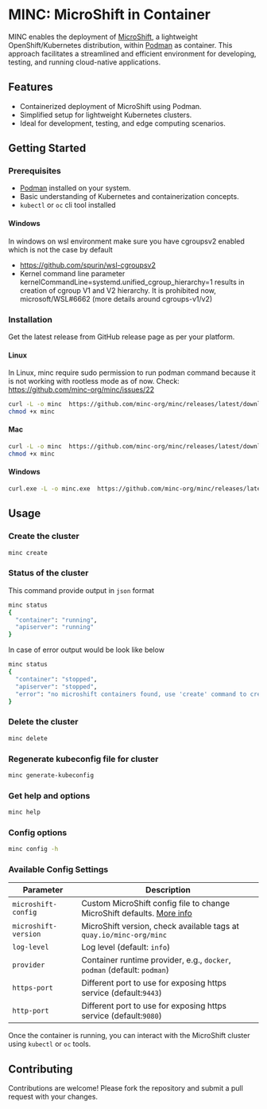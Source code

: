 # MINC: MicroShift in Container

MINC enables the deployment of [MicroShift](https://github.com/openshift/microshift), a lightweight OpenShift/Kubernetes distribution, within [Podman](https://podman.io/) as container.
This approach facilitates a streamlined and efficient environment for developing, testing, and running cloud-native applications.

## Features

- Containerized deployment of MicroShift using Podman.
- Simplified setup for lightweight Kubernetes clusters.
- Ideal for development, testing, and edge computing scenarios.

## Getting Started

### Prerequisites

- [Podman](https://podman.io/getting-started/installation) installed on your system.
- Basic understanding of Kubernetes and containerization concepts.
- `kubectl` or `oc` cli tool installed

#### Windows

In windows on wsl environment make sure you have cgroupsv2 enabled which is not the case by default
- https://github.com/spurin/wsl-cgroupsv2
- Kernel command line parameter kernelCommandLine=systemd.unified_cgroup_hierarchy=1 results in creation 
of cgroup V1 and V2 hierarchy. It is prohibited now, microsoft/WSL#6662 (more details around cgroups-v1/v2)

### Installation

Get the latest release from GitHub release page as per your platform.

#### Linux

In Linux, minc require sudo permission to run podman command because it is not working with rootless mode as of now.
Check: https://github.com/minc-org/minc/issues/22

```bash
curl -L -o minc  https://github.com/minc-org/minc/releases/latest/download/minc_linux_amd64
chmod +x minc
```

#### Mac
```bash
curl -L -o minc  https://github.com/minc-org/minc/releases/latest/download/minc_darwin_arm64
chmod +x minc
```

#### Windows
```bash
curl.exe -L -o minc.exe  https://github.com/minc-org/minc/releases/latest/download/minc.exe
```

## Usage

### Create the cluster 
```bash
minc create
```

### Status of the cluster

This command provide output in `json` format
```bash
minc status
{
  "container": "running",
  "apiserver": "running"
}
```
In case of error output would be look like below
```bash
minc status
{
  "container": "stopped",
  "apiserver": "stopped",
  "error": "no microshift containers found, use 'create' command to create it"
}
```

### Delete the cluster
```bash
minc delete
```

### Regenerate kubeconfig file for cluster
```bash
minc generate-kubeconfig
```

### Get help and options
```bash
minc help
```

### Config options
```bash
minc config -h
```

### Available Config Settings
| Parameter            | Description                                                                                                                                           |
|----------------------|-------------------------------------------------------------------------------------------------------------------------------------------------------|
| `microshift-config`  | Custom MicroShift config file to change MicroShift defaults. [More info](https://github.com/openshift/microshift/blob/main/docs/user/howto_config.md) |
| `microshift-version` | MicroShift version, check available tags at `quay.io/minc-org/minc`                                                                                   |
| `log-level`          | Log level (default: `info`)                                                                                                                           |
| `provider`           | Container runtime provider, e.g., `docker`, `podman` (default: `podman`)                                                                              |
| `https-port`         | Different port to use for exposing https service (default:`9443`)                                                                                     |
| `http-port`          | Different port to use for exposing https service (default:`9080`)                                                                                     |


Once the container is running, you can interact with the MicroShift cluster using `kubectl` or `oc` tools.

## Contributing

Contributions are welcome! Please fork the repository and submit a pull request with your changes.
